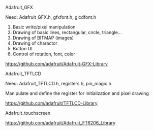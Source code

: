 
Adafruit_GFX

Need: Adafruit_GFX.h, gfxfont.h, glcdfont.h

1) Basic write/pixel manipulation
2) Drawing of basic lines, rectangular, circle, triangle...
3) Drawing of BITMAP (images)
4) Drawing of charactor
5) Button UI 
6) Control of rotation, font, color

https://github.com/adafruit/Adafruit-GFX-Library


Adafruit_TFTLCD

Need: Adafruit_TFTLCD.h, registers.h, pin_magic.h

Manipulate and define the register for initialization and pixel drawing

https://github.com/adafruit/TFTLCD-Library


Adafruit_touchscreen

https://github.com/adafruit/Adafruit_FT6206_Library
